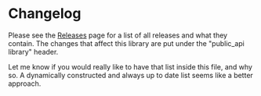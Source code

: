 # Changelog

Please see the [Releases](https://github.com/Enselic/cargo-public-api/releases) page for a list of all releases and what they contain. The changes that affect this library are put under the "public_api library" header.

Let me know if you would really like to have that list inside this file, and why so. A dynamically constructed and always up to date list seems like a better approach.
